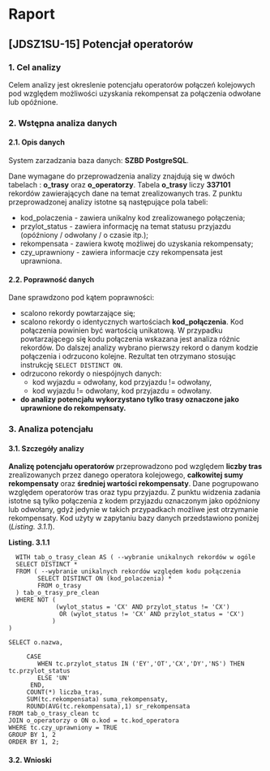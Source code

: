 # Raport
## [JDSZ1SU-15] Potencjał operatorów
### 1. Cel analizy
Celem analizy jest okreslenie potencjału operatorów połączeń kolejowych pod względem możliwości uzyskania rekompensat za połączenia odwołane lub opóźnione.
### 2. Wstępna analiza danych
#### 2.1. Opis danych
System zarzadzania baza danych: **SZBD PostgreSQL**.

Dane wymagane do przeprowadzenia analizy znajdują się w dwóch tabelach : 
**o_trasy** oraz **o_operatorzy**.  Tabela **o_trasy** liczy **337101** rekordów 
zawierających dane na temat zrealizowanych tras. Z punktu przeprowadzonej analizy 
istotne są następujące pola tabeli: 
 - kod_polaczenia - zawiera unikalny kod zrealizowanego połączenia;
 - przylot_status - zawiera informację na temat statusu przyjazdu 
 (opóźniony / odwołany / o czasie itp.);
 -  rekompensata - zawiera kwotę możliwej do uzyskania rekompensaty;
 - czy_uprawniony - zawiera informacje czy rekompensata jest uprawniona.
 

 
 #### 2.2. Poprawność danych
 Dane sprawdzono pod kątem poprawności:
  - scalono rekordy powtarzające się;
  - scalono rekordy o identycznych wartościach **kod_połączenia**. Kod połączenia powinien być
  wartością unikatową. W przypadku powtarzającego się kodu połączenia wskazana jest analiza
  różnic rekordów. Do dalszej analizy wybrano pierwszy rekord o danym kodzie połączenia i 
  odrzucono kolejne. Rezultat ten otrzymano stosując instrukcję `SELECT DISTINCT ON`.
  - odrzucono rekordy o niespójnych danych: 
      * kod wyjazdu = odwołany, kod przyjazdu != odwołany,
      * kod wyjazdu != odwołany, kod przyjazdu = odwołany.
  - **do analizy potencjału wykorzystano tylko trasy oznaczone jako uprawnione do rekompensaty.**
  
  ### 3. Analiza potencjału
  #### 3.1. Szczegóły analizy
  
  **Analizę potencjału operatorów** przeprowadzono pod względem **liczby tras** zrealizowanych przez danego operatora kolejowego,
  **całkowitej sumy rekompensaty** oraz **średniej wartości rekompensaty**. Dane pogrupowano względem
  operatorów tras oraz typu przyjazdu. Z punktu widzenia zadania istotne są tylko
  połączenia z kodem przyjazdu oznaczonym jako opóźniony lub odwołany, gdyż jedynie w takich
  przypadkach możliwe jest otrzymanie rekompensaty.  Kod użyty w zapytaniu bazy danych
  przedstawiono poniżej (*Listing. 3.1.1*).
  
  **Listing. 3.1.1**
  ```postgresplsql
    WITH tab_o_trasy_clean AS ( --wybranie unikalnych rekordów w ogóle
    SELECT DISTINCT *
    FROM ( --wybranie unikalnych rekordów względem kodu połączenia
          SELECT DISTINCT ON (kod_polaczenia) *
          FROM o_trasy
    ) tab_o_trasy_pre_clean
    WHERE NOT (
               (wylot_status = 'CX' AND przylot_status != 'CX')
                OR (wylot_status != 'CX' AND przylot_status = 'CX')
              )
)

SELECT o.nazwa,

       CASE
          WHEN tc.przylot_status IN ('EY','OT','CX','DY','NS') THEN  tc.przylot_status
          ELSE 'UN'
        END,
       COUNT(*) liczba_tras,
       SUM(tc.rekompensata) suma_rekompensaty,
       ROUND(AVG(tc.rekompensata),1) sr_rekompensata
FROM tab_o_trasy_clean tc
JOIN o_operatorzy o ON o.kod = tc.kod_operatora
WHERE tc.czy_uprawniony = TRUE
GROUP BY 1, 2
ORDER BY 1, 2;
``` 

#### 3.2. Wnioski